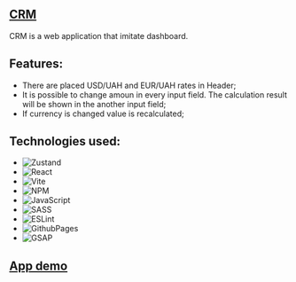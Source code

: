 ## [CRM](katolista.github.io/crm/)

CRM is a web application that imitate dashboard.


## Features:

- There are placed USD/UAH and EUR/UAH rates in Header;
- It is possible to change amoun in every input field. The calculation result will be shown in the another input field;
- If currency is changed value is recalculated;


## Technologies used:

- ![Zustand](https://img.shields.io/badge/Zustand-white?style=for-the-badge&color=%2361286b)
- ![React](https://img.shields.io/badge/react-%2320232a.svg?style=for-the-badge&logo=react&logoColor=%2361DAFB)
- ![Vite](https://img.shields.io/badge/vite-%23646CFF.svg?style=for-the-badge&logo=vite&logoColor=white)
- ![NPM](https://img.shields.io/badge/NPM-%23CB3837.svg?style=for-the-badge&logo=npm&logoColor=white)
- ![JavaScript](https://img.shields.io/badge/javascript-%23323330.svg?style=for-the-badge&logo=javascript&logoColor=%23F7DF1E)
- ![SASS](https://img.shields.io/badge/SASS-hotpink.svg?style=for-the-badge&logo=SASS&logoColor=white)
- ![ESLint](https://img.shields.io/badge/ESLint-4B3263?style=for-the-badge&logo=eslint&logoColor=white)
- ![GithubPages](https://img.shields.io/badge/github%20pages-121013?style=for-the-badge&logo=github&logoColor=white)
- ![GSAP](https://img.shields.io/badge/GSAP-93CF2B?style=for-the-badge&logo=greensock&logoColor=white)

## [App demo](katolista.github.io/crm/)
